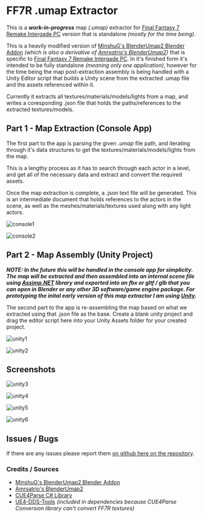 # FF7R .umap Extractor
This is a ***work-in-progress*** map *(.umap)* extractor for [Final Fantasy 7 Remake Intergade PC](https://store.steampowered.com/app/1462040/FINAL_FANTASY_VII_REMAKE_INTERGRADE/) version that is standalone *(mostly for the time being)*.

This is a heavily modified version of [MinshuG's BlenderUmap2 Blender Addon](https://github.com/MinshuG/BlenderUmap2) *(which is also a derivative of [Amrsatrio's BlenderUmap2](https://github.com/Amrsatrio/BlenderUmap2))* that is specific to [Final Fantasy 7 Remake Intergade PC](https://store.steampowered.com/app/1462040/FINAL_FANTASY_VII_REMAKE_INTERGRADE/). In it's finished form it's intended to be fully standalone *(meaning only one application)*, however for the time being the map post-extraction assembly is being handled with a Unity Editor script that builds a Unity scene from the extracted .umap file and the assets referenced within it.

Currently it extracts all textures/materials/models/lights from a map, and writes a coresponding .json file that holds the paths/references to the extracted textures/models.

## Part 1 - Map Extraction (Console App)

The first part to the app is parsing the given *.umap* file path, and iterating through it's data structures to get the textures/materials/models/lights from the map. 

This is a lengthy process as it has to search through each actor in a level, and get all of the necessary data and extract and convert the required assets.

Once the map extraction is complete, a .json text file will be generated. This is an intermediate document that holds references to the actors in the scene, as well as the meshes/materials/textures used along with any light actors.

![console1](Screenshots/console1.png)

![console2](Screenshots/console2.png)

## Part 2 - Map Assembly (Unity Project)

***NOTE: In the future this will be handled in the console app for simplicity. The map will be extracted and then assembled into an internal scene file using [Assimp.NET](https://github.com/StirlingLabs/Assimp.Net) library and exported into an fbx or gltf / glb that you can open in Blender or any other 3D software/game engine package. For prototyping the inital early version of this map extractor I am using [Unity](https://unity.com/).***

The second part to the app is re-assembling the map based on what we extracted using that .json file as the base. Create a blank unity project and drag the editor script here into your Unity Assets folder for your created project.

![unity1](Screenshots/unity1.png)

![unity2](Screenshots/unity2.png)

## Screenshots

![unity3](Screenshots/unity3.jpg)

![unity4](Screenshots/unity4.jpg)

![unity5](Screenshots/unity5.png)

![unity6](Screenshots/unity6.png)

## Issues / Bugs

If there are any issues please report them [on github here on the repository](https://github.com/frostbone25/FF7R-UMAP/issues).

### Credits / Sources

- [MinshuG's BlenderUmap2 Blender Addon](https://github.com/MinshuG/BlenderUmap2)
- [Amrsatrio's BlenderUmap2](https://github.com/Amrsatrio/BlenderUmap2)
- [CUE4Parse C# Library](https://github.com/FabianFG/CUE4Parse)
- [UE4-DDS-Tools](https://github.com/matyalatte/UE4-DDS-Tools) *(included in dependencies because CUE4Parse Conversion library can't convert FF7R textures)*